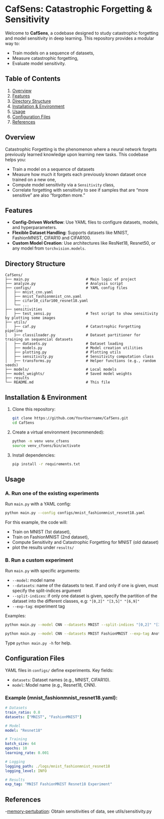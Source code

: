 # CafSens: Catastrophic Forgetting & Sensitivity

Welcome to **CafSens**, a codebase designed to study catastrophic forgetting and model sensitivity in deep learning. This repository provides a modular way to:

- Train models on a sequence of datasets,
- Measure catastrophic forgetting,
- Evaluate model sensitivity.

## Table of Contents

1. [Overview](#overview)
2. [Features](#features)
3. [Directory Structure](#directory-structure)
4. [Installation & Environment](#installation--environment)
5. [Usage](#usage)
6. [Configuration Files](#configuration-files)
7. [References](#references)

## Overview

Catastrophic Forgetting is the phenomenon where a neural network forgets previously learned knowledge upon learning new tasks. This codebase helps you:

- Train a model on a sequence of datasets
- Measure how much it forgets each previously known dataset once trained on a new one,
- Compute model sensitivity via a `Sensitivity` class,
- Correlate forgetting with sensitivity to see if samples that are “more sensitive” are also “forgotten more.”

## Features

- **Config-Driven Workflow**: Use YAML files to configure datasets, models, and hyperparameters.
- **Flexible Dataset Handling**: Supports datasets like MNIST, FashionMNIST, CIFAR10 and CIFAR100.
- **Custom Model Creation**: Use architectures like ResNet18, Resnet50, or any model from `torchvision.models`.

## Directory Structure

```
CafSens/
├── main.py                          # Main logic of project
├── analyze.py                       # Analysis script
├── configs/                         # YAML config files
│   ├── mnist_cnn.yaml
│   ├── mnist_fashionmnist_cnn.yaml
│   ├── cifar10_cifar100_resnet18.yaml
│   └── ...
├── sensitivities
│   ├── test_sensi.py                # Test script to show sensitivity by plotting some images
├── utils/
│   ├── caf.py                       # Catastrophic Forgetting pipeline
│   ├── classiloader.py              # Dataset partitioner for training on sequencial datasets
│   ├── datasets.py                  # Dataset loading
│   ├── models.py                    # Model creation utilities
│   ├── plotting.py                  # Plotting utils
│   ├── sensitivity.py               # Sensitivity computation class
│   ├── transforms.py                # Helper functions (e.g., random seeds)
├── models/                          # Local models
├── model_weights/                   # Saved model weights
├── results
└── README.md                        # This file
```

## Installation & Environment

1. Clone this repository:

   ```bash
   git clone https://github.com/YourUsername/CafSens.git
   cd CafSens
   ```

2. Create a virtual environment (recommended):

   ```bash
   python -m venv venv_cfsens
   source venv_cfsens/bin/activate
   ```

3. Install dependencies:

   ```bash
   pip install -r requirements.txt
   ```

   
## Usage

### A. Run one of the existing experiments

Run `main.py` with a YAML config:

```bash
python main.py --config configs/mnist_fashionmnist_resnet18.yaml
```

For this example, the code will:

- Train on MNIST (1st dataset),
- Train on FashionMNIST (2nd dataset),
- Compute Sensitivity and Catastrophic Forgetting for MNIST (old dataset)
- plot the results under `results/`

### B. Run a custom experiment

Run `main.py` with specific arguments:
- `--model`: model name
- `--datasets`: name of the datasets to test. If and only if one is given, must specify the split-indices argument
- `--split-indices`: if only one dataset is given, specify the partition of the dataset into the different classes, e.g: `"[0,2]" "[3,5]" "[6,9]"`
- `--exp-tag`: experiment tag

Examples:

```bash
python main.py --model CNN --datasets MNIST --split-indices "[0,2]" "[3,5]" "[6,9]" --exp-tag Basic_exp
```

```bash
python main.py --model CNN --datasets MNIST FashionMNIST --exp-tag Another_exp
```

Type `python main.py -h` for help.


## Configuration Files

YAML files in `configs/` define experiments. Key fields:

- `datasets`: Dataset names (e.g., MNIST, CIFAR10).
- `model`: Model name (e.g., Resnet18, CNN).

### Example (mnist_fashionmnist_resnet18.yaml):

```yaml
# Datasets
train_ratio: 0.8
datasets: ["MNIST", "FashionMNIST"]

# Model
model: "Resnet18"

# Training
batch_size: 64
epochs: 10
learning_rate: 0.001

# Logging
logging_path: ./logs/mnist_fashionmnist_resnet18
logging_level: INFO

# Results
exp_tag: "MNIST FashionMNIST Resnet18 Experiment"
```

## References
-[memory-pertubation](https://github.com/team-approx-bayes/memory-perturbation?tab=readme-ov-file): Obtain sensitivities of data, see utils/sensitivity.py
